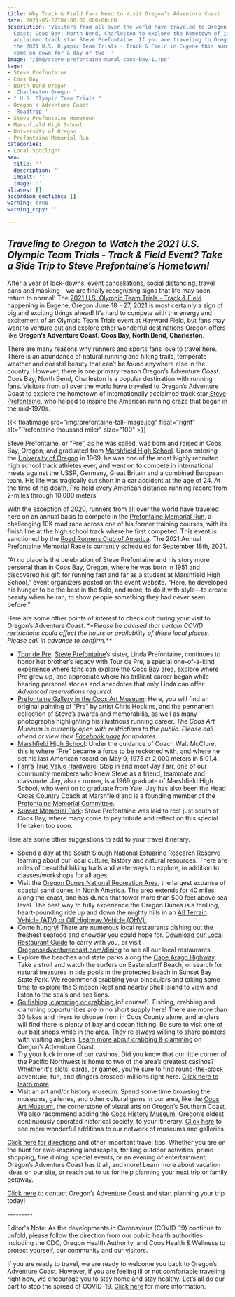 ```yaml
---
title: Why Track & Field Fans Need to Visit Oregon’s Adventure Coast
date: 2021-05-27T04:00:00.000+00:00
description: 'Visitors from all over the world have traveled to Oregon’s Adventure
  Coast: Coos Bay, North Bend, Charleston to explore the hometown of internationally
  acclaimed track star Steve Prefontaine. If you are traveling to Oregon to attend
  the 2021 U.S. Olympic Team Trials - Track & Field in Eugene this summer, plan to
  come on down for a day or two! '
image: "/img/steve-prefontaine-mural-coos-bay-1.jpg"
tags:
- Steve Prefontaine
- Coos Bay
- North Bend Oregon
- 'Charleston Oregon '
- " U.S. Olympic Team Trials "
- Oregon's Adventure Coast
- 'Roadtrip '
- Steve Prefontaine Hometown
- Marshfield High School
- University of Oregon
- Prefontaine Memorial Run
categories:
- Local Spotlight
seo:
  title: ''
  description: ''
  imgalt: ''
  image: ''
aliases: []
accordion_sections: []
warning: true
warning_copy: ''

---
```

## _Traveling to Oregon to Watch the 2021 U.S. Olympic Team Trials - Track & Field Event? Take a Side Trip to Steve Prefontaine’s Hometown!_

After a year of lock-downs, event cancellations, social distancing, travel bans and masking - we are finally recognizing signs that life may soon return to normal! The [2021 U.S. Olympic Team Trials - Track & Field](https://www.usatf.org/events/2021/2020-u-s-olympic-team-trials-track-field) happening in Eugene, Oregon June 18 - 27, 2021 is most certainly a sign of big and exciting things ahead! It’s hard to compete with the energy and excitement of an Olympic Team Trials event at Hayward Field, but fans may want to venture out and explore other wonderful destinations Oregon offers like **Oregon’s Adventure Coast: Coos Bay, North Bend, Charleston**.

There are many reasons why runners and sports fans love to travel here. There is an abundance of natural running and hiking trails, temperate weather and coastal beauty that can’t be found anywhere else in the country. However, there is one primary reason Oregon’s Adventure Coast: Coos Bay, North Bend, Charleston is a popular destination with running fans. Visitors from all over the world have traveled to Oregon’s Adventure Coast to explore the hometown of internationally acclaimed track star[ Steve Prefontaine,](https://www.oregonsadventurecoast.com/steve-prefontaine-story/) who helped to inspire the American running craze that began in the mid-1970s.

{{< floatimage src="img/prefontaine-tall-image.jpg" float="right" alt="Prefontaine thousand miler" size="100" >}}

Steve Prefontaine, or “Pre”, as he was called, was born and raised in Coos Bay, Oregon, and graduated from [Marshfield High School](http://marshfield.cbd9.net/). Upon entering the [University of Oregon](http://www.goducks.com/ViewArticle.dbml?ATCLID=30594) in 1969, he was one of the most highly recruited high school track athletes ever, and went on to compete in international meets against the USSR, Germany, Great Britain and a combined European team. His life was tragically cut short in a car accident at the age of 24. At the time of his death, Pre held every American distance running record from 2-miles through 10,000 meters.

With the exception of 2020, runners from all over the world have traveled here on an annual basis to compete in the [Prefontaine Memorial Run](http://prefontainerun.com/run-info.php), a challenging 10K road race across one of his former training courses, with its finish line at the high school track where he first competed. This event is sanctioned by the [Road Runners Club of America](http://www.rrca.org/). The 2021 Annual Prefontaine Memorial Race is currently scheduled for September 18th, 2021.

“At no place is the celebration of Steve Prefontaine and his story more personal than in Coos Bay, Oregon, where he was born in 1951 and discovered his gift for running fast and far as a student at Marshfield High School,” event organizers posted on the event website. “Here, he developed his hunger to be the best in the field, and more, to do it with style—to create beauty when he ran, to show people something they had never seen before.”

Here are some other points of interest to check out during your visit to Oregon’s Adventure Coast. *_*Please be advised that certain COVID restrictions could affect the hours or availability of these local places. Please call in advance to confirm.**_

* [Tour de Pre](http://prefontaineproductions.com/). [Steve Prefontaine](https://www.oregonsadventurecoast.com/steve-prefontaine-story/)’s sister, Linda Prefontaine, continues to honor her brother’s legacy with Tour de Pre, a special one-of-a-kind experience where fans can explore the Coos Bay area, explore where Pre grew up, and appreciate where his brilliant career began while hearing personal stories and anecdotes that only Linda can offer. _Advanced reservations required._
* [Prefontaine Gallery in the Coos Art Museum](https://www.coosart.org/prefontaine-gallery/): Here, you will find an original painting of “Pre” by artist Chris Hopkins, and the permanent collection of Steve’s awards and memorabilia, as well as many photographs highlighting his illustrious running career. _The Coos Art Museum is currently open with restrictions to the public. Please call ahead or view their_ [_Facebook page_](https://www.facebook.com/coosartmuseum) _for updates._
* [Marshfield High School](http://marshfield.cbd9.net/): Under the guidance of Coach Walt McClure, this is where “Pre” became a force to be reckoned with, and where he set his last American record on May 9, 1975 at 2,000 meters in 5:01.4.
* [Farr’s True Value Hardware](http://www.hardwareking.com/): Stop in and meet Jay Farr, one of our community members who knew Steve as a friend, teammate and classmate. Jay, also a runner, is a 1969 graduate of Marshfield High School, who went on to graduate from Yale. Jay has also been the Head Cross Country Coach at Marshfield and is a founding member of the [Prefontaine Memorial Committee](https://www.prefontainerun.com/).
* [Sunset Memorial Park](http://www.imortuary.com/cemeteries/oregon/coos-bay/sunset-memorial-park-cemetery/): Steve Prefontaine was laid to rest just south of Coos Bay, where many come to pay tribute and reflect on this special life taken too soon.

Here are some other suggestions to add to your travel itinerary.

* Spend a day at the [South Slough National Estuarine Research Reserve](https://www.oregon.gov/dsl/SS/Pages/About.aspx) learning about our local culture, history and natural resources. There are miles of beautiful hiking trails and waterways to explore, in addition to classes/workshops for all ages.
* Visit the [Oregon Dunes National Recreation Area](https://www.stateparks.com/oregon_dunes.html), the largest expanse of coastal sand dunes in North America. The area extends for 40 miles along the coast, and has dunes that tower more than 500 feet above sea level. The best way to fully experience the Oregon Dunes is a thrilling, heart-pounding ride up and down the mighty hills in an [All Terrain Vehicle (ATV) or Off Highway Vehicle (OHV).](https://www.oregonsadventurecoast.com/atv-motorsports/)
* Come hungry! There are numerous local restaurants dishing out the freshest seafood and chowder you could hope for. [Download our Local Restaurant Guide](/img/Restaurants-BOOKLET.pdf) to carry with you, or visit [Oregonsadventurecoast.com/dining](https://oregonsadventurecoast.com/dining/) to see all our local restaurants.
* Explore the beaches and state parks along the [Cape Arago Highway](https://www.oregonsadventurecoast.com/img/cape-arago-loop-itinerary-2018.pdf). Take a stroll and watch the surfers on Bastendorff Beach, or search for natural treasures in tide pools in the protected beach in Sunset Bay State Park. We recommend grabbing your binoculars and taking some time to explore the Simpson Reef and nearby Shell Island to view and listen to the seals and sea lions.
* [Go fishing, clamming or crabbing ](https://www.oregonsadventurecoast.com/fishing/)(of course!). Fishing, crabbing and clamming opportunities are in no short supply here! There are more than 30 lakes and rivers to choose from in Coos County alone, and anglers will find there is plenty of bay and ocean fishing. Be sure to visit one of our bait shops while in the area. They're always willing to share pointers with visiting anglers. [Learn more about crabbing & clamming](https://oregonsadventurecoast.netlify.com/crabbing-clamming/) on Oregon’s Adventure Coast.
* Try your luck in one of our casinos. Did you know that our little corner of the Pacific Northwest is home to two of the area’s greatest casinos? Whether it's slots, cards, or games, you’re sure to find round-the-clock adventure, fun, and (fingers crossed) millions right here. [Click here to learn more](https://oregonsadventurecoast.netlify.com/blog/try-your-luck-on-oregon-s-adventure-coast/).
* Visit an art and/or history museum. Spend some time browsing the museums, galleries, and other cultural gems in our area, like the [Coos Art Museum](http://www.coosart.org/), the cornerstone of visual arts on Oregon’s Southern Coast. We also recommend adding the [Coos History Museum](https://cooshistory.org/), Oregon’s oldest continuously operated historical society, to your itinerary. [Click here](https://oregonsadventurecoast.com/art-history-culture/) to see more wonderful additions to our network of museums and galleries.

[Click here for directions](https://www.oregonsadventurecoast.com/travelers-info/) and other important travel tips. Whether you are on the hunt for awe-inspiring landscapes, thrilling outdoor activities, prime shopping, fine dining, special events, or an evening of entertainment, Oregon’s Adventure Coast has it all, and more! Learn more about vacation ideas on our site, or reach out to us for help planning your next trip or family getaway.

[Click here](https://www.oregonsadventurecoast.com/contact/) to contact Oregon’s Adventure Coast and start planning your trip today!

\---------

Editor's Note: As the developments in Coronavirus (COVID-19) continue to unfold, please follow the direction from our public health authorities including the CDC, Oregon Health Authority, and Coos Health & Wellness to protect yourself, our community and our visitors.

If you are ready to travel, we are ready to welcome you back to Oregon’s Adventure Coast. However, if you are feeling ill or not comfortable traveling right now, we encourage you to stay home and stay healthy. Let’s all do our part to stop the spread of COVID-19. [Click here](https://www.oregonsadventurecoast.com/covid-19/) for more information.